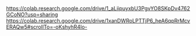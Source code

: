 https://colab.research.google.com/drive/1_aLiipuyxbU3PgvYO8SKpDv4762GCoNO?usp=sharing
https://colab.research.google.com/drive/1xanDWRoLPTTjP6_heA6qpRrMcvERAQw5#scrollTo=-oKshyhR4lo-

